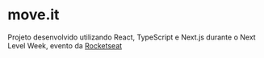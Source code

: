 # move.it

Projeto desenvolvido utilizando React, TypeScript e Next.js durante o Next Level Week, evento da [Rocketseat](https://rocketseat.com.br/)
